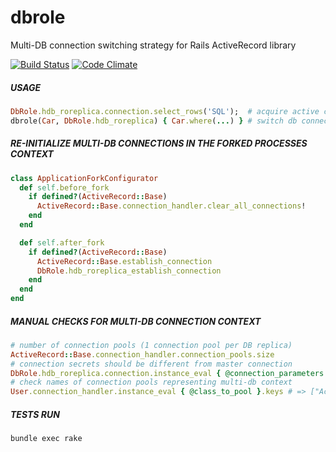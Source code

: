 # dbrole
Multi-DB connection switching strategy for Rails ActiveRecord library

[![Build Status](https://travis-ci.org/ipoval/dbrole.svg?branch=master)](https://travis-ci.org/ipoval/dbrole)
[![Code Climate](https://codeclimate.com/github/ipoval/dbrole/badges/gpa.svg)](https://codeclimate.com/github/ipoval/dbrole)

##### USAGE
```ruby
DbRole.hdb_roreplica.connection.select_rows('SQL');  # acquire active connection from replica connection pool
dbrole(Car, DbRole.hdb_roreplica) { Car.where(...) } # switch db connection pool for Car klass mapping
```

##### RE-INITIALIZE MULTI-DB CONNECTIONS IN THE FORKED PROCESSES CONTEXT
```ruby
class ApplicationForkConfigurator
  def self.before_fork
    if defined?(ActiveRecord::Base)
      ActiveRecord::Base.connection_handler.clear_all_connections!
    end
  end

  def self.after_fork
    if defined?(ActiveRecord::Base)
      ActiveRecord::Base.establish_connection
      DbRole.hdb_roreplica_establish_connection
    end
  end
end
```

##### MANUAL CHECKS FOR MULTI-DB CONNECTION CONTEXT
```ruby
# number of connection pools (1 connection pool per DB replica)
ActiveRecord::Base.connection_handler.connection_pools.size
# connection secrets should be different from master connection
DbRole.hdb_roreplica.connection.instance_eval { @connection_parameters }
# check names of connection pools representing multi-db context
User.connection_handler.instance_eval { @class_to_pool }.keys # => ["ActiveRecord::Base", "HdbRoReplica"]
```

##### TESTS RUN
```
bundle exec rake
```
